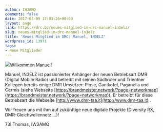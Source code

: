 ```yaml
---
author: IW3AMQ
comments: false
date: 2017-04-09 17:03:26+00:00
layout: page
link: https://drc.bz/neues-mitglied-im-drc-manuel-in3elz/
slug: neues-mitglied-im-drc-manuel-in3elz
title: 'Neues Mitglied im DRC: Manuel, IN3ELZ'
wordpress_id: 13971
tags:
- Neue Mitglieder
---
```


![](https://drc.bz/wp-content/uploads/2017/04/in3elz.jpg)Willkommen Manuel!

Manuel, IN3ELZ ist passionierter Anhänger der neuen Betriebsart DMR (Digital Mobile Radio) und betreibt mit seinen Südtiroler und Trientner Kollegen bereits einige DMR Umsetzer: Plose, Gantkofel, Paganella und Cermis (siehe Webseite [https://brandmeister.network/?page=networkmap](https://brandmeister.network/?page=networkmap)). Er betreibt für diese Betriebsart die Webseite [http://www.dmr-taa.it](http://www.dmr-taa.it) .

Wir freuen uns mit ihm auf zukünftige neue digitale Projekte (Diversity RX, DMR-Gleichwellennetz ...)!

73! Thomas, IW3AMQ
